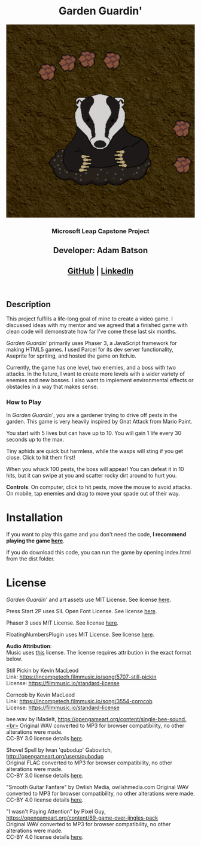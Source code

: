 <div align="center">

# **Garden Guardin'**

![Badger boss firing its rock attack](/src/assets/images/GG-cover.png)



### **Microsoft Leap Capstone Project**

## **Developer:** Adam Batson 
## [GitHub](https://github.com/tabatson) | [LinkedIn](https://linkedin.com/in/t-a-batson)
</div>

<br>

## **Description**

This project fulfills a life-long goal of mine to create a video game. I discussed ideas with my mentor and we agreed that a finished game with clean code will demonstrate how far I've come these last six months.

_Garden Guardin'_ primarily uses Phaser 3, a JavaScript framework for making HTML5 games. I used Parcel for its dev server functionality, Aseprite for spriting, and hosted the game on Itch.io.

Currently, the game has one level, two enemies, and a boss with two attacks. In the future, I want to create more levels with a wider variety of enemies and new bosses. I also want to implement environmental effects or obstacles in a way that makes sense.

### **How to Play**

In _Garden Guardin'_, you are a gardener trying to drive off pests in the garden. This game is very heavily inspired by Gnat Attack from Mario Paint.

You start with 5 lives but can have up to 10. You will gain 1 life every 30 seconds up to the max.

Tiny aphids are quick but harmless, while the wasps will sting if you get close. Click to hit them first!

When you whack 100 pests, the boss will appear! You can defeat it in 10 hits, but it can swipe at you and scatter rocky dirt around to hurt you.

**Controls**: On computer, click to hit pests, move the mouse to avoid attacks. On mobile, tap enemies and drag to move your spade out of their way.

# **Installation**

If you want to play this game and you don't need the code, **I recommend playing the game [here](https://adzebat.itch.io/garden-guardin)**.<br>

If you do download this code, you can run the game by opening index.html from the dist folder.

# **License**

_Garden Guardin'_ and art assets use MIT License. See license [here](https://github.com/tabatson/garden-guardin/blob/main/LICENSE).

Press Start 2P uses SIL Open Font License. See license [here](https://github.com/tabatson/garden-guardin/blob/main/src/assets/fonts/PressStart2P/LICENSE).

Phaser 3 uses MIT License. See license [here](https://phaser.io/download/license).

FloatingNumbersPlugin uses MIT License. See license [here](https://github.com/netgfx/Phaser-FloatingNumbersPlugin/blob/master/LICENSE).

**Audio Attribution**: <br>
Music uses [this](https://incompetech.filmmusic.io/standard-license) license. The license requires attribution in the exact format below.

Still Pickin by Kevin MacLeod <br>
Link: https://incompetech.filmmusic.io/song/5707-still-pickin <br>
License: https://filmmusic.io/standard-license

Corncob by Kevin MacLeod <br>
Link: https://incompetech.filmmusic.io/song/3554-corncob <br>
License: https://filmmusic.io/standard-license

bee.wav by IMadeIt, https://opengameart.org/content/single-bee-sound.<br>
Original WAV converted to MP3 for browser compatibility, no other alterations were made.<br>
CC-BY 3.0 license details [here](https://creativecommons.org/licenses/by/3.0/legalcode).

Shovel Spell by Iwan 'qubodup' Gabovitch, http://opengameart.org/users/qubodup<br>
Original FLAC converted to MP3 for browser compatibility, no other alterations were made.<br>
CC-BY 3.0 license details [here](https://creativecommons.org/licenses/by/3.0/legalcode).

"Smooth Guitar Fanfare" by Owlish Media, owlishmedia.com
Original WAV converted to MP3 for browser compatibility, no other alterations were made.<br>
CC-BY 4.0 license details [here](https://creativecommons.org/licenses/by/4.0/legalcode).

"I wasn't Paying Attention" by Pixel Guy, https://opengameart.org/content/69-game-over-jingles-pack<br>
Original WAV converted to MP3 for browser compatibility, no other alterations were made.<br>
CC-BY 4.0 license details [here](https://creativecommons.org/licenses/by/4.0/legalcode).
